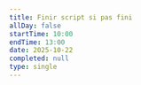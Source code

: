```yaml
---
title: Finir script si pas fini
allDay: false
startTime: 10:00
endTime: 13:00
date: 2025-10-22
completed: null
type: single
---
```

